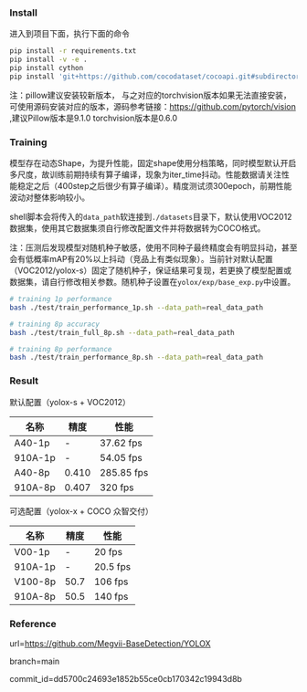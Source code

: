 ### Install

进入到项目下面，执行下面的命令

```bash
pip install -r requirements.txt
pip install -v -e .
pip install cython 
pip install 'git+https://github.com/cocodataset/cocoapi.git#subdirectory=PythonAPI'
```

注：pillow建议安装较新版本， 与之对应的torchvision版本如果无法直接安装，可使用源码安装对应的版本，源码参考链接：https://github.com/pytorch/vision ,建议Pillow版本是9.1.0 torchvision版本是0.6.0

### Training

模型存在动态Shape，为提升性能，固定shape使用分档策略，同时模型默认开启多尺度，故训练前期持续有算子编译，现象为iter_time抖动。性能数据请关注性能稳定之后（400step之后很少有算子编译）。精度测试须300epoch，前期性能波动对整体影响较小。

shell脚本会将传入的`data_path`软连接到`./datasets`目录下，默认使用VOC2012数据集，使用其它数据集须自行修改配置文件并将数据转为COCO格式。

注：压测后发现模型对随机种子敏感，使用不同种子最终精度会有明显抖动，甚至会有低概率mAP有20%以上抖动（竞品上有类似现象）。当前针对默认配置（VOC2012/yolox-s）固定了随机种子，保证结果可复现，若更换了模型配置或数据集，请自行修改相关参数。随机种子设置在`yolox/exp/base_exp.py`中设置。


```bash
# training 1p performance
bash ./test/train_performance_1p.sh --data_path=real_data_path

# training 8p accuracy
bash ./test/train_full_8p.sh --data_path=real_data_path

# training 8p performance
bash ./test/train_performance_8p.sh --data_path=real_data_path
```


### Result
默认配置（yolox-s + VOC2012）

| 名称   | 精度 | 性能    |
| ------ | ---- | ------- |
| A40-1p | -    | 37.62 fps |
| 910A-1p | -    | 54.05 fps |
| A40-8p | 0.410 | 285.85 fps|
| 910A-8p | 0.407 | 320 fps  |

可选配置（yolox-x + COCO 众智交付）

| 名称   | 精度 | 性能    |
| ------ | ---- | ------- |
| V00-1p | -    | 20 fps   |
| 910A-1p | -    | 20.5 fps |
| V100-8p | 50.7 | 106 fps  |
| 910A-8p | 50.5 | 140 fps  |

### Reference

url=https://github.com/Megvii-BaseDetection/YOLOX

branch=main

commit_id=dd5700c24693e1852b55ce0cb170342c19943d8b